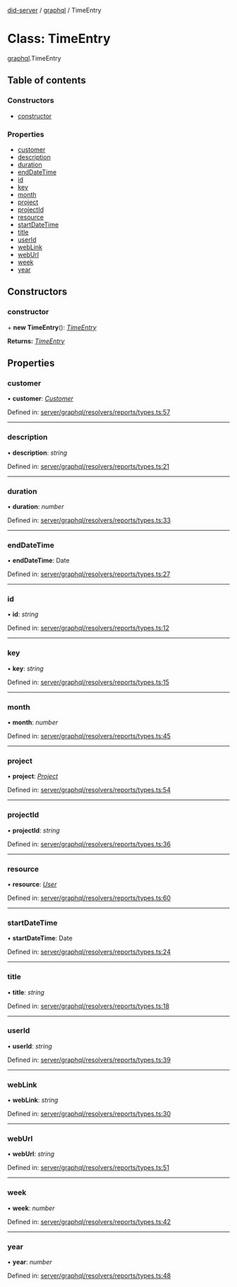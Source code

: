 [did-server](../README.md) / [graphql](../modules/graphql.md) / TimeEntry

# Class: TimeEntry

[graphql](../modules/graphql.md).TimeEntry

## Table of contents

### Constructors

- [constructor](graphql.timeentry.md#constructor)

### Properties

- [customer](graphql.timeentry.md#customer)
- [description](graphql.timeentry.md#description)
- [duration](graphql.timeentry.md#duration)
- [endDateTime](graphql.timeentry.md#enddatetime)
- [id](graphql.timeentry.md#id)
- [key](graphql.timeentry.md#key)
- [month](graphql.timeentry.md#month)
- [project](graphql.timeentry.md#project)
- [projectId](graphql.timeentry.md#projectid)
- [resource](graphql.timeentry.md#resource)
- [startDateTime](graphql.timeentry.md#startdatetime)
- [title](graphql.timeentry.md#title)
- [userId](graphql.timeentry.md#userid)
- [webLink](graphql.timeentry.md#weblink)
- [webUrl](graphql.timeentry.md#weburl)
- [week](graphql.timeentry.md#week)
- [year](graphql.timeentry.md#year)

## Constructors

### constructor

\+ **new TimeEntry**(): [*TimeEntry*](graphql.timeentry.md)

**Returns:** [*TimeEntry*](graphql.timeentry.md)

## Properties

### customer

• **customer**: [*Customer*](graphql.customer.md)

Defined in: [server/graphql/resolvers/reports/types.ts:57](https://github.com/Puzzlepart/did/blob/45604452/server/graphql/resolvers/reports/types.ts#L57)

___

### description

• **description**: *string*

Defined in: [server/graphql/resolvers/reports/types.ts:21](https://github.com/Puzzlepart/did/blob/45604452/server/graphql/resolvers/reports/types.ts#L21)

___

### duration

• **duration**: *number*

Defined in: [server/graphql/resolvers/reports/types.ts:33](https://github.com/Puzzlepart/did/blob/45604452/server/graphql/resolvers/reports/types.ts#L33)

___

### endDateTime

• **endDateTime**: Date

Defined in: [server/graphql/resolvers/reports/types.ts:27](https://github.com/Puzzlepart/did/blob/45604452/server/graphql/resolvers/reports/types.ts#L27)

___

### id

• **id**: *string*

Defined in: [server/graphql/resolvers/reports/types.ts:12](https://github.com/Puzzlepart/did/blob/45604452/server/graphql/resolvers/reports/types.ts#L12)

___

### key

• **key**: *string*

Defined in: [server/graphql/resolvers/reports/types.ts:15](https://github.com/Puzzlepart/did/blob/45604452/server/graphql/resolvers/reports/types.ts#L15)

___

### month

• **month**: *number*

Defined in: [server/graphql/resolvers/reports/types.ts:45](https://github.com/Puzzlepart/did/blob/45604452/server/graphql/resolvers/reports/types.ts#L45)

___

### project

• **project**: [*Project*](graphql.project.md)

Defined in: [server/graphql/resolvers/reports/types.ts:54](https://github.com/Puzzlepart/did/blob/45604452/server/graphql/resolvers/reports/types.ts#L54)

___

### projectId

• **projectId**: *string*

Defined in: [server/graphql/resolvers/reports/types.ts:36](https://github.com/Puzzlepart/did/blob/45604452/server/graphql/resolvers/reports/types.ts#L36)

___

### resource

• **resource**: [*User*](graphql.user.md)

Defined in: [server/graphql/resolvers/reports/types.ts:60](https://github.com/Puzzlepart/did/blob/45604452/server/graphql/resolvers/reports/types.ts#L60)

___

### startDateTime

• **startDateTime**: Date

Defined in: [server/graphql/resolvers/reports/types.ts:24](https://github.com/Puzzlepart/did/blob/45604452/server/graphql/resolvers/reports/types.ts#L24)

___

### title

• **title**: *string*

Defined in: [server/graphql/resolvers/reports/types.ts:18](https://github.com/Puzzlepart/did/blob/45604452/server/graphql/resolvers/reports/types.ts#L18)

___

### userId

• **userId**: *string*

Defined in: [server/graphql/resolvers/reports/types.ts:39](https://github.com/Puzzlepart/did/blob/45604452/server/graphql/resolvers/reports/types.ts#L39)

___

### webLink

• **webLink**: *string*

Defined in: [server/graphql/resolvers/reports/types.ts:30](https://github.com/Puzzlepart/did/blob/45604452/server/graphql/resolvers/reports/types.ts#L30)

___

### webUrl

• **webUrl**: *string*

Defined in: [server/graphql/resolvers/reports/types.ts:51](https://github.com/Puzzlepart/did/blob/45604452/server/graphql/resolvers/reports/types.ts#L51)

___

### week

• **week**: *number*

Defined in: [server/graphql/resolvers/reports/types.ts:42](https://github.com/Puzzlepart/did/blob/45604452/server/graphql/resolvers/reports/types.ts#L42)

___

### year

• **year**: *number*

Defined in: [server/graphql/resolvers/reports/types.ts:48](https://github.com/Puzzlepart/did/blob/45604452/server/graphql/resolvers/reports/types.ts#L48)
